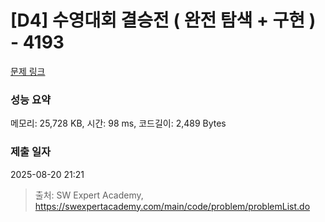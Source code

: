 # [D4] 수영대회 결승전 ( 완전 탐색 + 구현 ) - 4193 

[문제 링크](https://swexpertacademy.com/main/code/problem/problemDetail.do?contestProbId=AWKaG6_6AGQDFARV) 

### 성능 요약

메모리: 25,728 KB, 시간: 98 ms, 코드길이: 2,489 Bytes

### 제출 일자

2025-08-20 21:21



> 출처: SW Expert Academy, https://swexpertacademy.com/main/code/problem/problemList.do